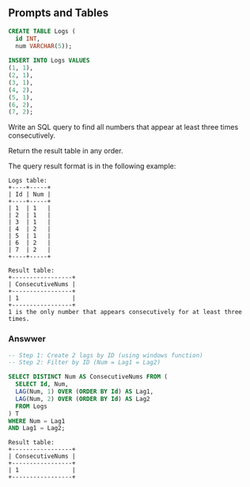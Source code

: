 ## Prompts and Tables

```sql
CREATE TABLE Logs (
  id INT,
  num VARCHAR(5));
  
INSERT INTO Logs VALUES
(1, 1),
(2, 1),
(3, 1),
(4, 2),
(5, 1),
(6, 2),
(7, 2);
```

Write an SQL query to find all numbers that appear at least three times consecutively.

Return the result table in any order.

The query result format is in the following example:

```
Logs table:
+----+-----+
| Id | Num |
+----+-----+
| 1  | 1   |
| 2  | 1   |
| 3  | 1   |
| 4  | 2   |
| 5  | 1   |
| 6  | 2   |
| 7  | 2   |
+----+-----+

Result table:
+-----------------+
| ConsecutiveNums |
+-----------------+
| 1               |
+-----------------+
1 is the only number that appears consecutively for at least three times.
```

### Answwer

```sql
-- Step 1: Create 2 lags by ID (using windows function)
-- Step 2: Filter by ID (Num = Lag1 = Lag2)

SELECT DISTINCT Num AS ConsecutiveNums FROM (
  SELECT Id, Num,
  LAG(Num, 1) OVER (ORDER BY Id) AS Lag1,
  LAG(Num, 2) OVER (ORDER BY Id) AS Lag2
  FROM Logs
) T
WHERE Num = Lag1
AND Lag1 = Lag2;
```

```
Result table:
+-----------------+
| ConsecutiveNums |
+-----------------+
| 1               |
+-----------------+
```


